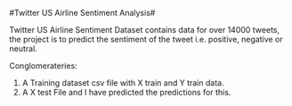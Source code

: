 #Twitter US Airline Sentiment Analysis#

Twitter US Airline Sentiment Dataset contains data for over 14000 tweets, the project is to predict the sentiment of the tweet i.e. positive, negative or neutral.

Conglomerateries:

1. A Training dataset csv file with X train and Y train data.
2. A X test File and I have predicted the predictions for this.
